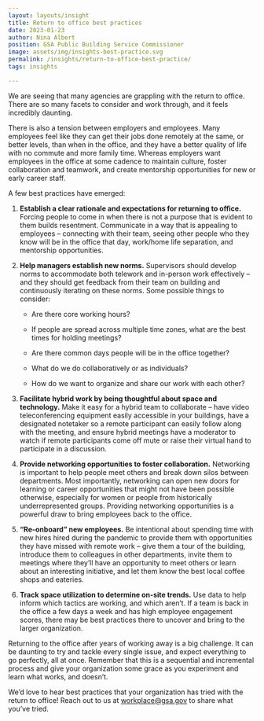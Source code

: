 ```yaml
---
layout: layouts/insight
title: Return to office best practices
date: 2023-01-23
author: Nina Albert
position: GSA Public Building Service Commissioner
image: assets/img/insights-best-practice.svg
permalink: /insights/return-to-office-best-practice/
tags: insights

---
```



We are seeing that many agencies are grappling with the return to office. There are so many facets to consider and work through, and it feels incredibly daunting.

There is also a tension between employers and employees. Many employees feel like they can get their jobs done remotely at the same, or better levels, than when in the office, and they have a better quality of life with no commute and more family time. Whereas employers want employees in the office at some cadence to maintain culture, foster collaboration and teamwork, and create mentorship opportunities for new or early career staff.

A few best practices have emerged:

1. **Establish a clear rationale and expectations for returning to office.** Forcing people to come in when there is not a purpose that is evident to them builds resentment. Communicate in a way that is appealing to employees – connecting with their team, seeing other people who they know will be in the office that day, work/home life separation, and mentorship opportunities.

2. **Help managers establish new norms.** Supervisors should develop norms to accommodate both telework and in-person work effectively – and they should get feedback from their team on building and continuously iterating on these norms. Some possible things to consider:

    * Are there core working hours?

    * If people are spread across multiple time zones, what are the best times for holding meetings?

    * Are there common days people will be in the office together?

    * What do we do collaboratively or as individuals?

    * How do we want to organize and share our work with each other?

3. **Facilitate hybrid work by being thoughtful about space and technology.** Make it easy for a hybrid team to collaborate – have video teleconferencing equipment easily accessible in your buildings, have a designated notetaker so a remote participant can easily follow along with the meeting, and ensure hybrid meetings have a moderator to watch if remote participants come off mute or raise their virtual hand to participate in a discussion.

4. **Provide networking opportunities to foster collaboration.** Networking is important to help people meet others and break down silos between departments. Most importantly, networking can open new doors for learning or career opportunities that might not have been possible otherwise, especially for women or people from historically underrepresented groups. Providing networking opportunities is a powerful draw to bring employees back to the office.

5. **“Re-onboard” new employees.** Be intentional about spending time with new hires hired during the pandemic to provide them with opportunities they have missed with remote work – give them a tour of the building, introduce them to colleagues in other departments, invite them to meetings where they’ll have an opportunity to meet others or learn about an interesting initiative, and let them know the best local coffee shops and eateries.

6. **Track space utilization to determine on-site trends.** Use data to help inform which tactics are working, and which aren’t. If a team is back in the office a few days a week and has high employee engagement scores, there may be best practices there to uncover and bring to the larger organization.

Returning to the office after years of working away is a big challenge. It can be daunting to try and tackle every single issue, and expect everything to go perfectly, all at once. Remember that this is a sequential and incremental process and give your organization some grace as you experiment and learn what works, and doesn’t.

We’d love to hear best practices that your organization has tried with the return to office! Reach out to us at workplace@gsa.gov to share what you’ve tried.